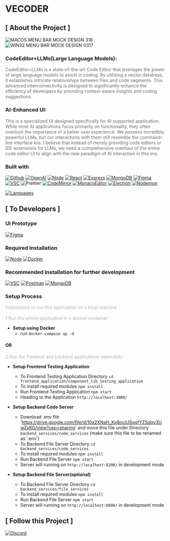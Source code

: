 # VECODER

## [ About the Project ]

![MACOS MENU BAR MOCK DESIGN 318](https://github.com/haoxiang-xu/vecoder/assets/59581718/1e8eed17-ecba-41b7-9fde-8d18645d69a5)
![WIN32 MENU BAR MOCK DESIGN 0317](https://github.com/haoxiang-xu/vecoder/assets/59581718/c518464b-0a03-4f23-8dfb-9943070b978e)

### CodeEditor+LLMs(Large Language Models):

<span style="opacity: 0.64">CodeEditor+LLMs is a state-of-the-art Code Editor that leverages the power of large language models to assist in coding. By utilizing a vector database, it establishes intricate relationships between files and code segments. This advanced interconnectivity is designed to significantly enhance the efficiency of developers by providing context-aware insights and coding suggestions.</span>

### AI-Enhanced UI:

<span style="opacity: 0.64">This is a specialized UI designed specifically for AI supported application. While most AI applications focus primarily on functionality, they often overlook the importance of a better user experience. We possess incredibly powerful LLMs, but our interactions with them still resemble the command-line interface era. I believe that instead of merely providing code editors or IDE extensions for LLMs, we need a comprehensive overhaul of the entire code editor UI to align with the new paradigm of AI interaction in this era.</span>

### Built with

[![Github][Github-shield]][Github-url]
[![OpenAI][OpenAI-shield]][OpenAI-url]
[![Node][Node-shield]][Node-install]
[![React][React-shield]][React-url]
[![Express][Express-shield]][Express-url]
[![MongoDB][MongoDB-shield]][MongoDB-install]
[![Figma][Figma-shield]][Figma-url]
[![VSC][VSC-shield]][VSC-install]
![Prettier][Prettier-shield]
[![CodeMirror][CodeMirror-shield]][CoderMirror-url]
[![MonacoEditor][MonacoEditor-shield]][MonacoEditor-url]
[![Electron][Electron-shield]][Electron-url]
[![Nodemon][Nodemon-shield]][Nodemon-url]

[![Languages](https://skillicons.dev/icons?i=js,html,css,python)](https://skillicons.dev)


## [ To Developers ]

### UI Prototype

[![Figma][Figma-page-shield]][Figma-page]

### Required Installation

[![Node][Node-download-shield]][Node-install]
[![Docker][Docker-download-shield]][Docker-install]

### Recommended Installation for further development

[![VSC][VSC-download-shield]][VSC-install]
[![Postman][Postman-download-shield]][Postman-install]
[![MongoDB][MongoDB-download-shield]][MongoDB-install]

### Setup Process

<span style="opacity: 0.32">Instructions to run this application on a local machine</span><br><br>
<span style="opacity: 0.32">1.Run the whole application in a docker container</span>

- **Setup using Docker**
  - run `docker-compose up -d`

#### OR

<span style="opacity: 0.32">2.Run the frontend and backend applications separately</span>

- **Setup Frontend Testing Application**

  - To Frontend Testing Application Directory `cd frontend_application/component_lib_testing_application`
  - To install required modules `npm install`
  - Run Frontend Testing Application `npm start`
  - Heading to the Application `http://localhost:3000/`

- **Setup Backend Code Server**

  - Download .env file 'https://drive.google.com/file/d/10x2XNaH_Ko8ncjUSoqfYZSdqy3UwZxKG/view?usp=sharing' and move this file under Directory `backend_services/code_services` (make sure this file to be renamed as '.env')
  - To Backend File Server Directory `cd backend_services/code_services`
  - To install required modules `npm install`
  - Run Backend File Server `npm start`
  - Server will running on `http://localhost:8200/` in development mode

- **Setup Backend File Server(optional)**

  - To Backend File Server Directory `cd backend_services/file_services`
  - To install required modules `npm install`
  - Run Backend File Server `npm start`
  - Server will running on `http://localhost:8000/` in development mode

## [ Follow this Project ]

[![Discord][Discord-shield]][Discord-url]

[vscode-repo-shield]: https://img.shields.io/badge/Open_With_Visual_Studio_Code-222222?style=for-the-badge&logo=VisualStudioCode&logoColor=FFFFFF&labelColor=007ACC
[vscode-repo-url]: git-client://clone?repo=https%3A%2F%2Fgithub.com%2Fhaoxiang-xu%2Fvecoder
[Github-shield]: https://img.shields.io/badge/Github-222222?style=for-the-badge&logo=Github&logoColor=FFFFFF&labelColor=181717
[Github-url]: https://github.com/
[Figma-shield]: https://img.shields.io/badge/Figma-222222?style=for-the-badge&logo=Figma&logoColor=000000&labelColor=F24E1E
[Figma-url]: https://www.figma.com/
[OpenAI-shield]: https://img.shields.io/badge/OpenAI-222222?style=for-the-badge&logo=OpenAI&logoColor=FFFFFF&labelColor=412991
[OpenAI-url]: https://openai.com/
[React-shield]: https://img.shields.io/badge/React-222222?style=for-the-badge&logo=React&logoColor=000000&labelColor=61DAFB
[React-url]: https://react-cn.github.io/react/index.html
[Node-shield]: https://img.shields.io/badge/Node.js-222222?style=for-the-badge&logo=Node.js&logoColor=FFFFFF&labelColor=339933
[Node-download-shield]: https://img.shields.io/badge/Node.js-v18.2.0-222222?style=for-the-badge&logo=Node.js&logoColor=FFFFFF&labelColor=339933
[Node-install]: https://nodejs.org/en/download
[MongoDB-shield]: https://img.shields.io/badge/MongoDB-222222?style=for-the-badge&logo=MongoDB&logoColor=ffffff&labelColor=47A248
[MongoDB-download-shield]: https://img.shields.io/badge/MongoDB-v1.10.6-222222?style=for-the-badge&logo=MongoDB&logoColor=FFFFFF&labelColor=47A248
[MongoDB-install]: https://www.mongodb.com/try/download/community
[Figma-page-shield]: https://img.shields.io/badge/Figma-UIPrototype-222222?style=for-the-badge&logo=Figma&logoColor=FFFFFF&labelColor=F24E1E
[Figma-page]: https://www.figma.com/file/IbzJCuwGLDJ18cluXIt2CF/COMPONENTS_DESIGN?type=design&node-id=0%3A1&mode=design&t=ZaaoGH6wUChQICuO-1
[VSC-shield]: https://img.shields.io/badge/Visual_Studio_Code-222222?style=for-the-badge&logo=VisualStudioCode&logoColor=FFFFFF&labelColor=007ACC
[VSC-download-shield]: https://img.shields.io/badge/Visual_Studio_Code-v1.81.1-222222?style=for-the-badge&logo=VisualStudioCode&logoColor=FFFFFF&labelColor=007ACC
[VSC-install]: https://code.visualstudio.com/download
[Postman-download-shield]: https://img.shields.io/badge/Postman-v10.17.4-222222?style=for-the-badge&logo=Postman&logoColor=FFFFFF&labelColor=FF6C37
[Postman-install]: https://www.postman.com/downloads/
[Docker-download-shield]: https://img.shields.io/badge/Docker-v4.20.1-222222?style=for-the-badge&logo=Docker&logoColor=FFFFFF&labelColor=2496ED
[Docker-install]: https://www.docker.com/products/docker-desktop/
[Prettier-shield]: https://img.shields.io/badge/Prettier-222222?style=for-the-badge&logo=Prettier&logoColor=000000&labelColor=F7B93E
[intellijIdea-shield]: https://img.shields.io/badge/intellij_Idea-222222?style=for-the-badge&logo=intellijIdea&logoColor=000000&labelColor=0774EA
[CodeMirror-shield]: https://img.shields.io/badge/codemirror-222222?style=for-the-badge&logo=codemirror&logoColor=000000&labelColor=D30707
[CoderMirror-url]: https://codemirror.net/
[MonacoEditor-shield]: https://img.shields.io/badge/monaco_Editor-222222?style=for-the-badge&logo=visualstudiocode&logoColor=FFFFFF&labelColor=68217A
[MonacoEditor-url]: https://microsoft.github.io/monaco-editor/
[Electron-shield]: https://img.shields.io/badge/Electron-222222?style=for-the-badge&logo=Electron&logoColor=000000&labelColor=47848F
[Electron-url]: https://www.electronjs.org/
[Nodemon-shield]: https://img.shields.io/badge/Nodemon-222222?style=for-the-badge&logo=Nodemon&logoColor=000000&labelColor=76D04B
[Nodemon-url]: https://www.npmjs.com/package/nodemon
[Express-shield]: https://img.shields.io/badge/Express-222222?style=for-the-badge&logo=Express&logoColor=000000&labelColor=FFFFFF
[Express-url]: https://expressjs.com/
[Discord-shield]: https://img.shields.io/badge/Discord-222222?style=for-the-badge&logo=Discord&logoColor=FFFFFF&labelColor=5865F2
[Discord-url]: https://discord.gg/Hfs9y6TG
